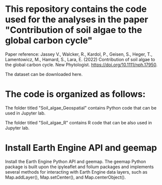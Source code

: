 # This repository contains the code used for the analyses in the paper "Contribution of soil algae to the global carbon cycle"

Paper reference: Jassey V., Walcker, R., Kardol, P., Geisen, S., Heger, T., Lamentowicz, M., Hamard, S., Lara, E. (2022) Contribution of soil algae to the global carbon cycle. New Phytologist. https://doi.org/10.1111/nph.17950.

The dataset can be downloaded here.

# The code is organized as follows:

The folder titled "Soil_algae_Geospatial" contains Python code that can be used in Jupyter lab.

The folder titled "Soil_algae_R" contains R code that can be also used in Jupyter lab.

# Install Earth Engine API and geemap

Install the Earth Engine Python API and geemap. The geemap Python package is built upon the ipyleaflet and folium packages and implements several methods for interacting with Earth Engine data layers, such as Map.addLayer(), Map.setCenter(), and Map.centerObject().
